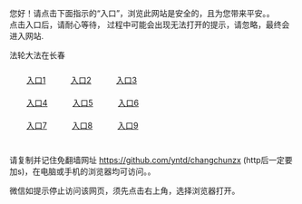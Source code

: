您好！请点击下面指示的“入口”，浏览此网站是安全的，且为您带来平安。。 <br/>
点击入口后，请耐心等待， 过程中可能会出现无法打开的提示，请忽略，最终会进入网站. </br>

法轮大法在长春<br/>
<div style="padding:10px"><a style="margin:20px" target="_blank" href="https://d1mb8x1wmfoyft.cloudfront.net/2Qpsp?ixcokgk" id="ccLink1" rel="nofollow">入口1</a> <a target="_blank" style="margin:20px" href="https://d1v6k76dvjcfkx.cloudfront.net/2Qpsp?jmxdndvw" id="ccLink2" rel="nofollow">入口2</a> <a style="margin:20px" target="_blank" href="https://d1qjp9cxf7bdz1.cloudfront.net/2Qpsp?nejynw" id="ccLink3" rel="nofollow">入口3</a></div>

<div style="padding:10px" ><a style="margin:20px" target="_blank" href="https://d1mb8x1wmfoyft.cloudfront.net/2Qpsp?ixcokgk" id="ccLink4" rel="nofollow">入口4</a> <a style="margin:20px" href="https://d1v6k76dvjcfkx.cloudfront.net/2Qpsp?jmxdndvw" target="_blank" id="ccLink5" rel="nofollow">入口5</a> <a style="margin:20px" href="https://d1qjp9cxf7bdz1.cloudfront.net/2Qpsp?nejynw" target="_blank" id="ccLink6" rel="nofollow">入口6</a></div>

<div style="padding:10px"><a style="margin:20px" target="_blank" href="https://d1mb8x1wmfoyft.cloudfront.net/2Qpsp?ixcokgk" id="ccLink7" rel="nofollow">入口7</a> <a style="margin:20px" href="https://d1v6k76dvjcfkx.cloudfront.net/2Qpsp?jmxdndvw" target="_blank" id="ccLink8" rel="nofollow">入口8</a> <a style="margin:20px" target="_blank" href="https://d1qjp9cxf7bdz1.cloudfront.net/2Qpsp?nejynw" id="ccLink9" rel="nofollow">入口9</a></div>

<br/>



请复制并记住免翻墙网址 https://github.com/yntd/changchunzx (http后一定要加s)，在电脑或手机的浏览器均可访问。。<br/>

微信如提示停止访问该网页，须先点击右上角，选择浏览器打开。
